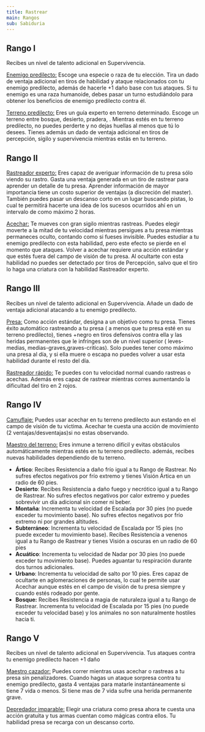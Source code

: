 ```yaml
---
title: Rastrear
main: Rangos
sub: Sabiduria
---
```


## Rango I

Recibes un nivel de talento adicional en Supervivencia.

<u>Enemigo predilecto:</u> Escoge una especie o raza de tu elección. Tira un dado de ventaja adicional en tiros de habilidad y ataque relacionados con tu enemigo predilecto, además de hacerle +1 daño base con tus ataques. Si tu enemigo es una raza humanoide, debes pasar un turno estudiándolo para obtener los beneficios de enemigo predilecto contra él. 

<u>Terreno predilecto:</u> Eres un guía experto en terreno determinado. Escoge un terreno entre bosque, desierto, pradera, . Mientras estés en tu terreno predilecto, no puedes perderte y no dejas huellas al menos que tú lo desees. Tienes además un dado de ventaja adicional en tiros de percepción, sigilo y supervivencia mientras estás en tu terreno.

## Rango II

<u>Rastreador experto:</u> Eres capaz de averiguar información de tu presa sólo viendo su rastro. Gasta una ventaja generada en un tiro de rastrear para aprender un detalle de tu presa. Aprender información de mayor importancia tiene un costo superior de ventajas (a discreción del master). También puedes pasar un descanso corto en un lugar buscando pistas, lo cual te permitirá hacerte una idea de los sucesos ocurridos ahí en un intervalo de como máximo 2 horas.

<u>Acechar:</u> Te mueves con gran sigilo mientras rastreas. Puedes elegir moverte a la mitad de tu velocidad mientras persigues a tu presa mientras permaneces oculto, contando como si fueses invisible. Puedes estudiar a tu enemigo predilecto con esta habilidad, pero este efecto se pierde en el momento que ataques. Volver a acechar requiere una acción estándar y que estés fuera del campo de visión de tu presa. Al ocultarte con esta habilidad no puedes ser detectado por tiros de Percepción, salvo que el tiro lo haga una criatura con la habilidad Rastreador experto.

## Rango III

Recibes un nivel de talento adicional en Supervivencia. Añade un dado de ventaja adicional atacando a tu enemigo predilecto.

<u>Presa:</u> Como acción estándar, designa a un objetivo como tu presa. Tienes éxito automático rastreando a tu presa ( a menos que tu presa esté en su terreno predilecto), tienes +negro en tiros defensivos contra ella y las heridas permanentes que le infringes son de un nivel superior ( leves-medias, medias-graves,graves-criticas). Solo puedes tener como máximo una presa al día, y si ella muere o escapa no puedes volver a usar esta habilidad durante el resto del día.

<u>Rastreador rápido:</u> Te puedes con tu velocidad normal cuando rastreas o acechas. Además eres capaz de rastrear mientras corres aumentando la dificultad del tiro en 2 rojos.

## Rango IV

<u>Camuflaje:</u> Puedes usar acechar en tu terreno predilecto aun estando en el campo de visión de tu victima. Acechar te cuesta una acción de movimiento (2 ventajas/desventajas)si no estas observando.

<u>Maestro del terreno:</u> Eres inmune a terreno difícil y evitas obstáculos automáticamente mientras estés en tu terreno predilecto. además, recibes nuevas habilidades dependiendo de tu terreno.

- **Ártico**: Recibes Resistencia a daño frío igual a tu Rango de Rastrear. No sufres efectos negativos por frío extremo y tienes Visión Ártica en un radio de 60 pies.
- **Desierto**: Recibes Resistencia a daño fuego y necrótico igual a tu Rango de Rastrear. No sufres efectos negativos por calor extremo y puedes sobrevivir un día adicional sin comer ni beber. 
- **Montaña**: Incrementa tu velocidad de Escalada por 30 pies (no puede exceder tu movimiento base). No sufres efectos negativos por frío extremo ni por grandes altitudes.
- **Subterráneo**: Incrementa tu velocidad de Escalada por 15 pies (no puede exceder tu movimiento base). Recibes Resistencia a venenos igual a tu Rango de Rastrear y tienes Visión a oscuras en un radio de 60 pies
- **Acuático**: Incrementa tu velocidad de Nadar por 30 pies (no puede exceder tu movimiento base). Puedes aguantar tu respiración durante dos turnos adicionales.
- **Urbano**: Incrementa tu velocidad de salto por 10 pies. Eres capaz de ocultarte en aglomeraciones de personas, lo cual te permite usar Acechar aunque estés en el campo de visión de tu presa siempre y cuando estés rodeado por gente.
- **Bosque:** Recibes Resistencia a magia de naturaleza igual a tu Rango de Rastrear. Incrementa tu velocidad de Escalada por 15 pies (no puede exceder tu velocidad base) y los animales no son naturalmente hostiles hacia ti.

## Rango V 

Recibes un nivel de talento adicional en Supervivencia. Tus ataques contra tu enemigo predilecto hacen +1 daño

<u>Maestro cazador:</u> Puedes correr mientras usas acechar o rastreas a tu presa sin penalizadores. Cuando hagas un ataque sorpresa contra tu enemigo predilecto, gasta 4 ventajas para matarle instantáneamente si tiene 7 vida o menos. Si tiene mas de 7 vida sufre una herida permanente grave.

<u>Depredador imparable:</u> Elegir una criatura como presa ahora te cuesta una acción gratuita y tus armas cuentan como mágicas contra ellos. Tu habilidad presa se recarga con un descanso corto.